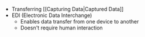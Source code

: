 - Transferring [[Capturing Data|Captured Data]]
- EDI (Electronic Data Interchange)
	- Enables data transfer from one device to another
	- Doesn't require human interaction
